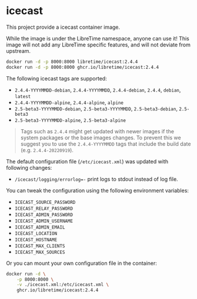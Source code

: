 # icecast

This project provide a icecast container image.

While the image is under the LibreTime namespace, anyone can use it! This image will not add any LibreTime specific features, and will not deviate from upstream.

```bash
docker run -d -p 8000:8000 libretime/icecast:2.4.4
docker run -d -p 8000:8000 ghcr.io/libretime/icecast:2.4.4
```

The following icecast tags are supported:

- `2.4.4-YYYYMMDD-debian`, `2.4.4-YYYYMMDD`, `2.4.4-debian`, `2.4.4`, `debian`, `latest`
- `2.4.4-YYYYMMDD-alpine`, `2.4.4-alpine`, `alpine`
- `2.5-beta3-YYYYMMDD-debian`, `2.5-beta3-YYYYMMDD`, `2.5-beta3-debian`, `2.5-beta3`
- `2.5-beta3-YYYYMMDD-alpine`, `2.5-beta3-alpine`

> Tags such as `2.4.4` might get updated with newer images if the system packages or the base images changes. To prevent this we suggest you to use the `2.4.4-YYYYMMDD` tags that include the build date (e.g. `2.4.4-20220919`).

The default configuration file (`/etc/icecast.xml`) was updated with following changes:

- `/icecast/logging/errorlog=-` print logs to stdout instead of log file.

You can tweak the configuration using the following environment variables:

- `ICECAST_SOURCE_PASSWORD`
- `ICECAST_RELAY_PASSWORD`
- `ICECAST_ADMIN_PASSWORD`
- `ICECAST_ADMIN_USERNAME`
- `ICECAST_ADMIN_EMAIL`
- `ICECAST_LOCATION`
- `ICECAST_HOSTNAME`
- `ICECAST_MAX_CLIENTS`
- `ICECAST_MAX_SOURCES`

Or you can mount your own configuration file in the container:

```bash
docker run -d \
    -p 8000:8000 \
    -v ./icecast.xml:/etc/icecast.xml \
    ghcr.io/libretime/icecast:2.4.4
```
